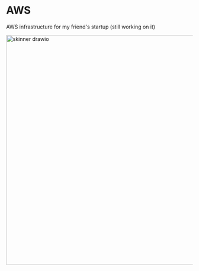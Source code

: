 # AWS
AWS infrastructure for my friend's startup (still working on it)

<img width="920" height="620" alt="skinner drawio" src="https://github.com/user-attachments/assets/bf8c35d0-4404-44b0-abe0-dfae1c86cf12" />
